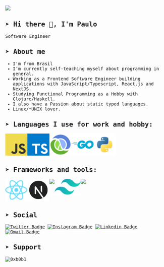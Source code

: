 <div style="margin: 20px 0">
    <a href="https://github.com/0xb0b1/github-profile-views-counter">
        <img width="140px" src="https://komarev.com/ghpvc/?username=0xb0b1&color=DE002D">
    </a>
</div>

<samp>
  
## ➤ Hi there 👋, I'm Paulo

Software Engineer

## ➤ About me 

- I'm from Brasil
- I’m currently self-teaching myself about programming in general.
- Working as a Frontend Software Engineer building applications with JavaScript/Typescript, React.js and NextJS.
- Studying Functional Programming as a Hobby with Clojure/Haskell.
- I also have a Passion about static typed languages.
- Linux/*UNIX lover.


## ➤ Languages I use for work and hobby:

<div style="
display: flex;
">
<a href="https://developer.mozilla.org/en-US/docs/Web/javascript">
    <img height="70" src="https://raw.githubusercontent.com/github/explore/80688e429a7d4ef2fca1e82350fe8e3517d3494d/topics/javascript/javascript.png" />
</a>
    
<a href="https://www.typescriptlang.org">
    <img height="70" src="https://raw.githubusercontent.com/github/explore/80688e429a7d4ef2fca1e82350fe8e3517d3494d/topics/typescript/typescript.png" />
</a>

<a href="clojure.org">
    <img height="70" src="https://raw.githubusercontent.com/github/explore/80688e429a7d4ef2fca1e82350fe8e3517d3494d/topics/clojure/clojure.png" />
</a>
    
<a href="https://go.dev">
    <img height="70" src="https://github.com/0xb0b1/0xb0b1/blob/master/golang.svg" />
</a>

<a href="https://www.python.org">
    <img height="70" src="https://raw.githubusercontent.com/github/explore/80688e429a7d4ef2fca1e82350fe8e3517d3494d/topics/python/python.png" />
</a>

</div>

## ➤ Frameworks and tools:

<div style="
display: flex;
">
<a href="https://react.dev">
    <img height="70" src="https://github.com/0xb0b1/0xb0b1/blob/master/react.svg" />
</a>

<a href="https://nextjs.org">
     <img height="70" src="https://github.com/0xb0b1/0xb0b1/blob/master/nextjs.png" />
</a>

<a href="https://redux.js.org">
    <img height="70" src="https://redux.js.org/img/redux.svg" />
</a>
    
<a href="https://tailwindcss.com">
    <img height="50" src="https://github.com/0xb0b1/0xb0b1/blob/master/tailwind-css-seeklogo.com.svg" />
</a>

<a href="https://github.com/NvChad">
    <img height="70" src="https://avatars.githubusercontent.com/u/88978340?s=200&v=4" />
</a>

<a></a>

<a></a>


</div>


## ➤ Social

[![Twitter Badge](https://img.shields.io/badge/-@paulo-555555?style=flat-square&labelColor=555555&logo=twitter&logoColor=white&link=https://twitter.com/p_vcent)](https://twitter.com/p_vcent)
[![Instagram Badge](https://img.shields.io/badge/-@paulo-555555?style=flat-square&labelColor=555555&logo=instagram&logoColor=white&link=https://instagram.com/p_vcent)](https://instagram.com/p_vcent) 
[![Linkedin Badge](https://img.shields.io/badge/-Paulo%20Vicente-555555?style=flat-square&logo=Linkedin&logoColor=white&link=https://www.linkedin.com/in/paulo-vicente-6abab0198/)](https://www.linkedin.com/in/paulo-vicente-6abab0198/) 
[![Gmail Badge](https://img.shields.io/badge/-vcente82.com-555555?style=flat-square&logo=Gmail&logoColor=white&link=mailto:vcente82@gmail.com)](mailto:vcente82@gmail.com)
  
## ➤ Support
<p><a href="https://www.buymeacoffee.com/0xb0b1"> <img align="left" src="https://cdn.buymeacoffee.com/buttons/v2/default-yellow.png" height="50" width="210" alt="0xb0b1" /></a></p><br><br>


